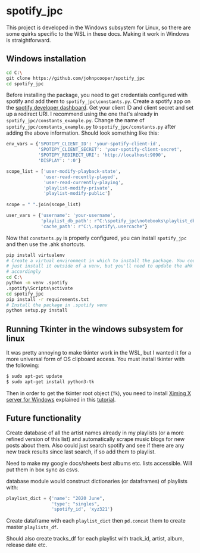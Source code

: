 # spotify_jpc

This project is developed in the Windows subsystem for Linux, so there are some quirks specific to the WSL in these docs. Making it work in Windows is straightforward.

## Windows installation

```sh
cd C:\
git clone https://github.com/johnpcooper/spotify_jpc
cd spotify_jpc
```

Before installing the package, you need to get credentials configured with spotify and add them to `spotify_jpc\constants.py`. Create a spotify app on the [spotify developer dashboard](https://developer.spotify.com/dashboard/applications). Get your client ID and client secret and set up a redirect URI. I recommend using the one that's already in `spotify_jpc/constants_example.py`. Change the name of `spotify_jpc/constants_example.py` to `spotify_jpc/constants.py` after adding the above information. Should look something like this:

```python  
env_vars = {'SPOTIPY_CLIENT_ID': 'your-spotify-client-id',
            'SPOTIPY_CLIENT_SECRET': 'your-spotify-client-secret',
            'SPOTIPY_REDIRECT_URI': 'http://localhost:9090',
            'DISPLAY': ':0'}

scope_list = ['user-modify-playback-state',
              'user-read-recently-played',
              'user-read-currently-playing',
              'playlist-modify-private',
              'playlist-modify-public']
              
scope = " ".join(scope_list)

user_vars = {'username': 'your-username',
             'playlist_db_path': r"C:\spotify_jpc\notebooks\playlist_db.csv",
			 'cache_path': r"C:\.spotify\.usercache"}
```

Now that `constants.py` is properly configured, you can install `spotify_jpc` and then use the .ahk shortcuts.

```sh
pip install virtualenv
# Create a virtual environment in which to install the package. You could also
# just install it outside of a venv, but you'll need to update the ahk scripts
# accordingly
cd C:\
python -m venv .spotify
.spotify\Scripts\activate
cd spotify_jpc
pip install -r requirements.txt
# Install the package in .spotify venv
python setup.py install
```

## Running Tkinter in the windows subsystem for linux

It was pretty annoying to make tkinter work in the WSL, but I wanted it for a more universal form of OS clipboard access. You must install tkinter with the following:

```sh
$ sudo apt-get update
$ sudo apt-get install python3-tk
```

Then in order to get the tkinter root object (`Tk`), you need to install [Ximing X server for Windows](https://virtualizationreview.com/articles/2017/02/08/graphical-programs-on-windows-subsystem-on-linux.aspx) explained in this [tutorial](https://virtualizationreview.com/articles/2017/02/08/graphical-programs-on-windows-subsystem-on-linux.aspx).

## Future functionality

Create database of all the artist names already in my playlists (or a more refined version of this list) and automatically scrape music blogs for new posts about them. Also could just search spotify and see if there are any new track results since last search, if so add them to playlist. 

Need to make my google docs/sheets best albums etc. lists accessible. Will put them in box sync as csvs.

database module would construct dictionaries (or dataframes) of playlists with:

```python
playlist_dict = {'name': "2020 June",
                 'type': "singles",
                 'spotify_id', 'xyz321'}
```

Create dataframe with each `playlist_dict` then `pd.concat` them to create master `playlists_df`.

Should also create tracks_df for each playlist with track_id, artist, album, release date etc.

